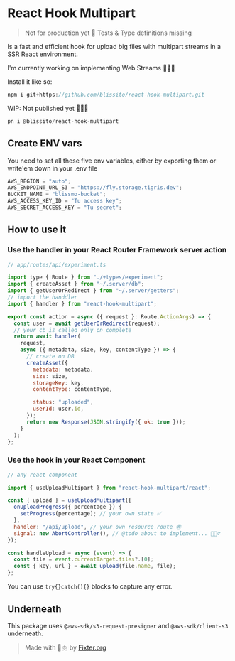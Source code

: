 # React Hook Multipart

> Not for production yet 🚧 Tests & Type definitions missing

Is a fast and efficient hook for upload big files with multipart streams in a SSR React environment.

I'm currently working on implementing Web Streams 🚬👷🏼

Install it like so:

```js
npm i git+https://github.com/blissito/react-hook-multipart.git
```

WIP: Not published yet 👷🏼‍♂️

```js
pn i @blissito/react-hook-multipart
```

## Create ENV vars

You need to set all these five env variables, either by exporting them or write'em down in your .env file

```js
AWS_REGION = "auto";
AWS_ENDPOINT_URL_S3 = "https://fly.storage.tigris.dev";
BUCKET_NAME = "blissmo-bucket";
AWS_ACCESS_KEY_ID = "Tu access key";
AWS_SECRET_ACCESS_KEY = "Tu secret";
```

## How to use it

### Use the handler in your React Router Framework server action

```js
// app/routes/api/experiment.ts

import type { Route } from "./+types/experiment";
import { createAsset } from "~/.server/db";
import { getUserOrRedirect } from "~/.server/getters";
// import the handdler
import { handler } from "react-hook-multipart";

export const action = async ({ request }: Route.ActionArgs) => {
  const user = await getUserOrRedirect(request);
  // your cb is called only on complete
  return await handler(
    request,
    async ({ metadata, size, key, contentType }) => {
      // create on DB
      createAsset({
        metadata: metadata,
        size: size,
        storageKey: key,
        contentType: contentType,

        status: "uploaded",
        userId: user.id,
      });
      return new Response(JSON.stringify({ ok: true }));
    }
  );
};
```

### Use the hook in your React Component

```js
// any react component

import { useUploadMultipart } from "react-hook-multipart/react";

const { upload } = useUploadMultipart({
  onUploadProgress({ percentage }) {
    setProgress(percentage); // your own state ✅
  },
  handler: "/api/upload", // your own resource route ㊮
  signal: new AbortController(), // @todo about to implement... 👷🏼‍♂️
});

const handleUpload = async (event) => {
  const file = event.currentTarget.files?.[0];
  const { key, url } = await upload(file.name, file);
};
```

You can use `try{}catch(){}` blocks to capture any error.

## Underneath

This package uses `@aws-sdk/s3-request-presigner` and `@aws-sdk/client-s3` underneath.

> Made with 🚬🫁 by [Fixter.org](http://fixter.org)
